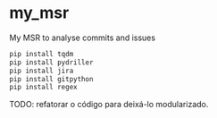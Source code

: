 # my_msr
My MSR to analyse commits and issues

```bash
pip install tqdm
pip install pydriller
pip install jira
pip install gitpython
pip install regex
```

TODO: refatorar o código para deixá-lo modularizado.